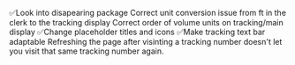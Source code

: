 ✅Look into disapearing package
Correct unit conversion issue from ft in the clerk to the tracking display
Correct order of volume units on tracking/main display
✅Change placeholder titles and icons
✅Make tracking text bar adaptable
Refreshing the page after visinting a tracking number doesn't let you visit that same tracking number again. 